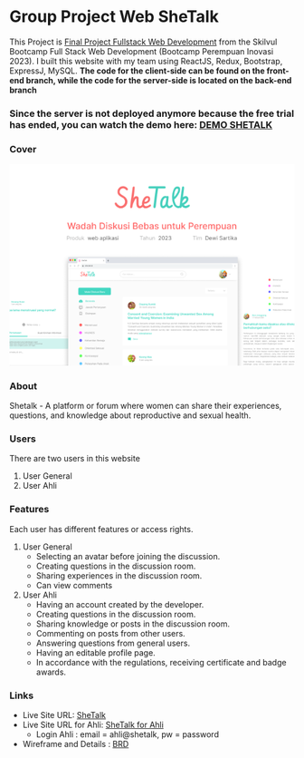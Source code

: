 # Group Project Web SheTalk

This Project is [Final Project Fullstack Web Development](https://github.com/impactbyte/full-stack-web-assignments/tree/master/Final-Project-Fullstack-Web-development) from the Skilvul Bootcamp Full Stack Web Development (Bootcamp Perempuan Inovasi 2023).
I built this website with my team using ReactJS, Redux, Bootstrap, ExpressJ, MySQL. 
**The code for the client-side can be found on the front-end branch, while the code for the server-side is located on the back-end branch**

### Since the server is not deployed anymore because the free trial has ended, you can watch the demo here: [DEMO SHETALK](https://drive.google.com/file/d/1O4fVSXtCu_j6Xy0Fe2SSF8PFC3d-w2Nn/view?usp=sharing)

### Cover
![SheTalk](SheTalk.png)

### About
Shetalk - A platform or forum where women can share their experiences, questions, and knowledge about reproductive and sexual health.

### Users
There are two users in this website
1. User General
2. User Ahli

### Features
Each user has different features or access rights.
1. User General
    - Selecting an avatar before joining the discussion.
    - Creating questions in the discussion room.
    - Sharing experiences in the discussion room.
    - Can view comments
2. User Ahli
    - Having an account created by the developer.
    - Creating questions in the discussion room.
    - Sharing knowledge or posts in the discussion room.
    - Commenting on posts from other users.
    - Answering questions from general users.
    - Having an editable profile page.
    - In accordance with the regulations, receiving certificate and badge awards.

### Links

- Live Site URL: [SheTalk](https://shetalk-app.netlify.app/)
- Live Site URL for Ahli: [SheTalk for Ahli](https://shetalk-app.netlify.app/login.html)
  - Login Ahli : email = ahli@shetalk, pw = password
- Wireframe and Details : [BRD](https://www.figma.com/file/hlc31ZFnZWkNtzledk7fQk/Final-Deliverable---Dewi-Sartika)

